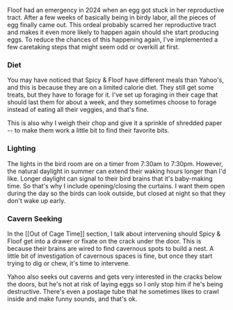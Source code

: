 Floof had an emergency in 2024 when an egg got stuck in her reproductive tract. After a few weeks of basically being in birdy labor, all the pieces of egg finally came out. This ordeal probably scarred her reproductive tract and makes it even more likely to happen again should she start producing eggs. To reduce the chances of this happening again, I've implemented a few caretaking steps that might seem odd or overkill at first.

### Diet
You may have noticed that Spicy & Floof have different meals than Yahoo's, and this is because they are on a limited calorie diet. They still get some treats, but they have to forage for it. I've set up foraging in their cage that should last them for about a week, and they sometimes choose to forage instead of eating all their veggies, and that's fine.

This is also why I weigh their chop and give it a sprinkle of shredded paper -- to make them work a little bit to find their favorite bits.

### Lighting
The lights in the bird room are on a timer from 7:30am to 7:30pm. However, the natural daylight in summer can extend their waking hours longer than I'd like. Longer daylight can signal to their bird brains that it's baby-making time. So that's why I include opening/closing the curtains. I want them open during the day so the birds can look outside, but closed at night so that they don't wake up early.

### Cavern Seeking
In the [[Out of Cage Time]] section, I talk about intervening should Spicy & Floof get into a drawer or fixate on the crack under the door. This is because their brains are wired to find cavernous spots to build a nest. A little bit of investigation of cavernous spaces is fine, but once they start trying to dig or chew, it's time to intervene. 

Yahoo also seeks out caverns and gets very interested in the cracks below the doors, but he's not at risk of laying eggs so I only stop him if he's being destructive. There's even a postage tube that he sometimes likes to crawl inside and make funny sounds, and that's ok.
